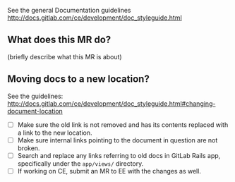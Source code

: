 See the general Documentation guidelines http://docs.gitlab.com/ce/development/doc_styleguide.html

## What does this MR do?

(briefly describe what this MR is about)

## Moving docs to a new location?

See the guidelines: http://docs.gitlab.com/ce/development/doc_styleguide.html#changing-document-location

- [ ] Make sure the old link is not removed and has its contents replaced with a link to the new location.
- [ ] Make sure internal links pointing to the document in question are not broken.
- [ ] Search and replace any links referring to old docs in GitLab Rails app, specifically under the `app/views/` directory.
- [ ] If working on CE, submit an MR to EE with the changes as well.
